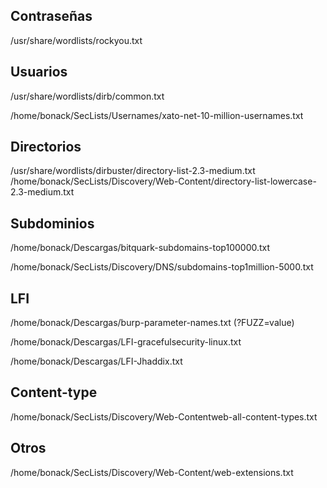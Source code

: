 
## Contraseñas

/usr/share/wordlists/rockyou.txt

## Usuarios

/usr/share/wordlists/dirb/common.txt

/home/bonack/SecLists/Usernames/xato-net-10-million-usernames.txt

## Directorios

/usr/share/wordlists/dirbuster/directory-list-2.3-medium.txt 
/home/bonack/SecLists/Discovery/Web-Content/directory-list-lowercase-2.3-medium.txt
## Subdominios

/home/bonack/Descargas/bitquark-subdomains-top100000.txt

/home/bonack/SecLists/Discovery/DNS/subdomains-top1million-5000.txt
## LFI

/home/bonack/Descargas/burp-parameter-names.txt   (?FUZZ=value)

/home/bonack/Descargas/LFI-gracefulsecurity-linux.txt

/home/bonack/Descargas/LFI-Jhaddix.txt

## Content-type

/home/bonack/SecLists/Discovery/Web-Contentweb-all-content-types.txt

## Otros

/home/bonack/SecLists/Discovery/Web-Content/web-extensions.txt